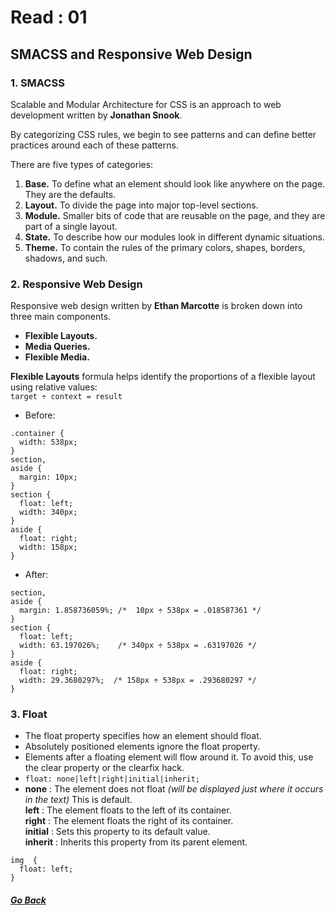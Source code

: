 # Read : 01

## SMACSS and Responsive Web Design

### 1. SMACSS
Scalable and Modular Architecture for CSS is an approach to web development written by **Jonathan Snook**.

By categorizing CSS rules, we begin to see patterns and can define better practices around each of these patterns.

There are five types of categories:
1. **Base.** To define what an element should look like anywhere on the page. They are the defaults.
2. **Layout.** To divide the page into major top-level sections.
3. **Module.** Smaller bits of code that are reusable on the page, and they are part of a single layout.
4. **State.** To describe how our modules look in different dynamic situations.
5. **Theme.** To contain the rules of the primary colors, shapes, borders, shadows, and such.


### 2. Responsive Web Design

Responsive web design written by **Ethan Marcotte** is broken down into three main components.

- **Flexible Layouts.**
- **Media Queries.**
- **Flexible Media.**

**Flexible Layouts** formula helps identify the proportions of a flexible layout using relative values:  
```target ÷ context = result```

- Before:
```
.container {
  width: 538px;
}
section,
aside {
  margin: 10px;
}
section {
  float: left;
  width: 340px;
}
aside {
  float: right;
  width: 158px;
}
```
- After:
```
section,
aside {
  margin: 1.858736059%; /*  10px ÷ 538px = .018587361 */
}
section {
  float: left;
  width: 63.197026%;    /* 340px ÷ 538px = .63197026 */   
}
aside {
  float: right;
  width: 29.3680297%;  /* 158px ÷ 538px = .293680297 */
}
```

### 3. Float

- The float property specifies how an element should float.
- Absolutely positioned elements ignore the float property.
- Elements after a floating element will flow around it. To avoid this, use the clear property or the clearfix hack.
- ``` float: none|left|right|initial|inherit; ```
- **none** : The element does not float *(will be displayed just where it occurs in the text)* This is default.  
**left** : The element floats to the left of its container.  
**right** : The element floats the right of its container.  
**initial** : Sets this property to its default value.  
**inherit** : Inherits this property from its parent element.
```
img  {
  float: left;
}
```

##### [Go Back](code_301_reading_notes.md)